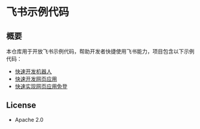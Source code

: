 # 飞书示例代码

## 概要
本仓库用于开放飞书示例代码，帮助开发者快捷使用飞书能力，项目包含以下示例代码：
- [快速开发机器人](robot_quick_start/python/README.zh.md)
- [快速开发网页应用](web_app_with_jssdk/python/README.zh.md)
- [快速实现网页应用免登](web_app_with_auth/python/README.zh.md)

## License
- Apache 2.0
